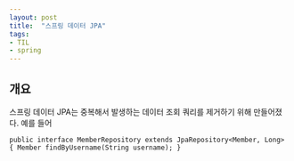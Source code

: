 ```yaml
---
layout: post
title:  "스프링 데이터 JPA"
tags: 
- TIL
- spring
---
```


## 개요
스프링 데이터 JPA는 중복해서 발생하는 데이터 조회 쿼리를 제거하기 위해 만들어졌다. 예를 들어

`public interface MemberRepository extends JpaRepository<Member, Long> {
	Member findByUsername(String username);
}`
